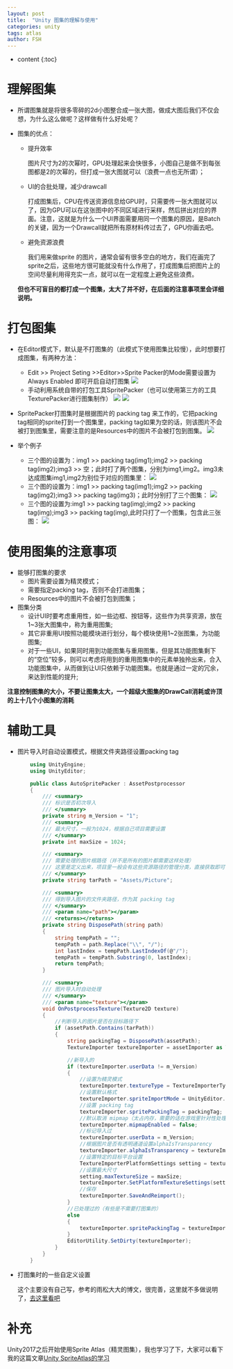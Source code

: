 ```yaml
---
layout: post
title:  "Unity 图集的理解与使用"
categories: unity
tags: atlas
author: FSH
---
```


* content
{:toc}

# 理解图集

* 所谓图集就是将很多零碎的2d小图整合成一张大图，做成大图后我们不仅会想，为什么这么做呢？这样做有什么好处呢？
* 图集的优点：
    * 提升效率

        图片尺寸为2的次幂时，GPU处理起来会快很多，小图自己是做不到每张图都是2的次幂的，但打成一张大图就可以（浪费一点也无所谓）；
    * UI的合批处理，减少drawcall

        打成图集后，CPU在传送资源信息给GPU时，只需要传一张大图就可以了，因为GPU可以在这张图中的不同区域进行采样，然后拼出对应的界面。注意，这就是为什么一个UI界面需要用同一个图集的原因，是Batch的关键，因为一个Drawcall就把所有原材料传过去了，GPU你画去吧。
    * 避免资源浪费

        我们用来做sprite 的图片，通常会留有很多空白的地方，我们在画完了sprite之后，这些地方很可能就没有什么作用了，打成图集后把图片上的空间尽量利用得充实一点，就可以在一定程度上避免这些浪费。





        
    **但也不可盲目的都打成一个图集，太大了并不好，在后面的注意事项里会详细说明。**

# 打包图集

* 在Editor模式下，默认是不打图集的（此模式下使用图集比较慢），此时想要打成图集，有两种方法：
    * Edit >> Project Seting >>Editor>>Sprite Packer的Mode需要设置为Always Enabled 即可开启自动打图集
        ![](http://ww1.sinaimg.cn/large/006zwgbUly1g58q1kbw91j30e40jsq3h.jpg)
    * 手动利用系统自带的打包工具SpritePacker（也可以使用第三方的工具TexturePacker进行图集制作）
        ![](http://ww1.sinaimg.cn/large/006zwgbUly1g58qhk83juj30ae0i3aah.jpg)  ![](http://ww1.sinaimg.cn/large/006zwgbUly1g58qkgtaibj306i0cawed.jpg)
* SpritePacker打图集时是根据图片的 packing tag 来工作的，它把packing tag相同的sprite打到一个图集里，packing tag如果为空的话，则该图片不会被打到图集里，需要注意的是Resources中的图片不会被打包到图集。
    ![](http://ww1.sinaimg.cn/large/006zwgbUly1g58qne1z9aj30dt093t8y.jpg)
* 举个例子
    
    * 三个图的设置为：img1 >> packing tag(img1);img2 >> packing tag(img2);img3 >> 空；此时打了两个图集，分别为img1,img2。img3未达成图集img1,img2为别位于对应的图集里：
        ![](http://ww1.sinaimg.cn/large/006zwgbUly1g58r989u7vj30bp0hwq54.jpg)
    *  三个图的设置为：img1 >> packing tag(img1);img2 >> packing tag(img2);img3 >> packing tag(img3)；此时分别打了三个图集：
        ![](http://ww1.sinaimg.cn/large/006zwgbUly1g58rd9jrzlj30bq0hqdht.jpg)
    * 三个图的设置为:img1 >> packing tag(img);img2 >> packing tag(img);img3 >> packing tag(img),此时只打了一个图集，包含此三张图：
        ![](http://ww1.sinaimg.cn/large/006zwgbUly1g58rfg2e8aj30bk0htq58.jpg)

# 使用图集的注意事项

* 能够打图集的要求
    * 图片需要设置为精灵模式；
    * 需要指定packing tag，否则不会打进图集；
    * Resources中的图片不会被打包到图集；
* 图集分类
    * 设计UI时要考虑重用性，如一些边框、按钮等，这些作为共享资源，放在1~3张大图集中，称为重用图集;
    * 其它非重用UI按照功能模块进行划分，每个模块使用1~2张图集，为功能图集;
    * 对于一些UI，如果同时用到功能图集与重用图集，但是其功能图集剩下的“空位”较多，则可以考虑将用到的重用图集中的元素单独拎出来，合入功能图集中，从而做到让UI只依赖于功能图集。也就是通过一定的冗余，来达到性能的提升;

**注意控制图集的大小，不要让图集太大，一个超级大图集的DrawCall消耗或许顶的上十几个小图集的消耗**

# 辅助工具

* 图片导入时自动设置模式，根据文件夹路径设置packing tag
    ``` c#
        using UnityEngine;
        using UnityEditor;

        public class AutoSpritePacker : AssetPostprocessor
        {
            /// <summary>
            /// 标识是否初次导入
            /// </summary>
            private string m_Version = "1";
            /// <summary>
            /// 最大尺寸，一般为1024，根据自己项目需要设置
            /// </summary>
            private int maxSize = 1024;

            /// <summary>
            /// 需要处理的图片根路径（并不是所有的图片都需要这样处理）
            /// 这里是定义出来，项目里一般会有这些资源路径的管理分类，直接获取即可
            /// </summary>
            private string tarPath = "Assets/Picture";

            /// <summary>
            /// 得到导入图片的文件夹路径，作为其 packing tag
            /// </summary>
            /// <param name="path"></param>
            /// <returns></returns>
            private string DisposePath(string path)
            {
                string tempPath = "";
                tempPath = path.Replace("\\", "/");
                int lastIndex = tempPath.LastIndexOf(@"/");
                tempPath = tempPath.Substring(0, lastIndex);
                return tempPath;
            }

            /// <summary>
            /// 图片导入时自动处理
            /// </summary>
            /// <param name="texture"></param>
            void OnPostprocessTexture(Texture2D texture)
            {
                //判断导入的图片是否在目标路径下
                if (assetPath.Contains(tarPath))
                {
                    string packingTag = DisposePath(assetPath);
                    TextureImporter textureImporter = assetImporter as TextureImporter;

                    //新导入的
                    if (textureImporter.userData != m_Version)
                    {
                        //设置为精灵模式
                        textureImporter.textureType = TextureImporterType.Sprite;
                        //设置默认格式
                        textureImporter.spriteImportMode = UnityEditor.SpriteImportMode.Single;
                        //设置 packing tag
                        textureImporter.spritePackingTag = packingTag;
                        //默认取消 mipmap（太占内存，需要的话在游戏里针对性处理）
                        textureImporter.mipmapEnabled = false;
                        //标记导入过
                        textureImporter.userData = m_Version;
                        //根据图片是否有透明通道设置alphaIsTransparency
                        textureImporter.alphaIsTransparency = textureImporter.DoesSourceTextureHaveAlpha();
                        //设置特定的目标平台设置
                        TextureImporterPlatformSettings setting = textureImporter.GetDefaultPlatformTextureSettings();
                        //设置最大尺寸
                        setting.maxTextureSize = maxSize;
                        textureImporter.SetPlatformTextureSettings(setting);
                        //保存
                        textureImporter.SaveAndReimport();
                    }
                    //已处理过的（有些是不需要打图集的）
                    else
                    {
                        textureImporter.spritePackingTag = textureImporter.spritePackingTag != string.Empty ? packingTag : string.Empty;
                    }
                    EditorUtility.SetDirty(textureImporter);
                }
            }
        }
    ```

* 打图集时的一些自定义设置

    这个主要没有自己写，参考的雨松大大的博文，很完善，这里就不多做说明了，[去这里看吧](https://www.xuanyusong.com/archives/3315)

# 补充

Unity2017之后开始使用Sprite Atlas（精灵图集），我也学习了下，大家可以看下我的这篇文章[Unity SpriteAtlas的学习](https://huahuahuazai.github.io/2019/07/23/Unity-sprite-atlas/)